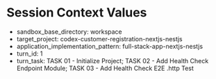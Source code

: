 # Session Context Values

- sandbox_base_directory: workspace
- target_project: codex-customer-registration-nextjs-nestjs
- application_implementation_pattern: full-stack-app-nextjs-nestjs
- turn_id: 1
- turn_task: TASK 01 - Initialize Project; TASK 02 - Add Health Check Endpoint Module; TASK 03 - Add Health Check E2E .http Test
